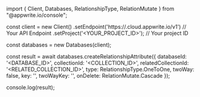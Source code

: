 import { Client, Databases, RelationshipType, RelationMutate } from "@appwrite.io/console";

const client = new Client()
    .setEndpoint('https://<REGION>.cloud.appwrite.io/v1') // Your API Endpoint
    .setProject('<YOUR_PROJECT_ID>'); // Your project ID

const databases = new Databases(client);

const result = await databases.createRelationshipAttribute({
    databaseId: '<DATABASE_ID>',
    collectionId: '<COLLECTION_ID>',
    relatedCollectionId: '<RELATED_COLLECTION_ID>',
    type: RelationshipType.OneToOne,
    twoWay: false,
    key: '',
    twoWayKey: '',
    onDelete: RelationMutate.Cascade
});

console.log(result);
